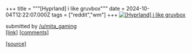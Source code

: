+++
title = """[Hyprland] i like gruvbox"""
date = 2024-10-04T12:22:07.000Z
tags = ["reddit","wm"]
+++
[![[Hyprland] i like gruvbox ](https://b.thumbs.redditmedia.com/-LMEx88gDHwV8cTI_dI4ZoC2kryRGUbz624Q1ihCJrU.jpg "[Hyprland] i like gruvbox ")](https://www.reddit.com/r/unixporn/comments/1fvxtoe/hyprland_i_like_gruvbox/)

submitted by [/u/mita\_gaming](https://www.reddit.com/user/mita_gaming)  
[\[link\]](https://www.reddit.com/gallery/1fvxtoe) [\[comments\]](https://www.reddit.com/r/unixporn/comments/1fvxtoe/hyprland_i_like_gruvbox/)

[[source]](https://www.reddit.com/r/unixporn/comments/1fvxtoe/hyprland_i_like_gruvbox/)
